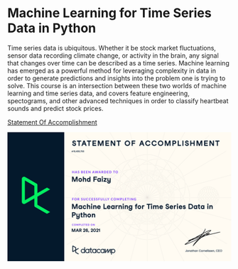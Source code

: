 # Machine Learning for Time Series Data in Python

Time series data is ubiquitous. Whether it be stock market fluctuations, sensor data recording climate change, or activity in the brain, any signal that changes over time can be described as a time series. Machine learning has emerged as a powerful method for leveraging complexity in data in order to generate predictions and insights into the problem one is trying to solve. This course is an intersection between these two worlds of machine learning and time series data, and covers feature engineering, spectograms, and other advanced techniques in order to classify heartbeat sounds and predict stock prices.

[Statement Of Accomplishment](https://www.datacamp.com/statement-of-accomplishment/course/6e432dd50cc1cb0d86b485e0ed0e170b4e3c1d68)

 <p align='center'>
  <a href="#">
    <img src='https://github.com/mohd-faizy/CAREER-TRACK-Machine-Learning-Scientist-with-Python/blob/main/_Certificates/%5BCert%5D_08_Machine%20Learning%20for%20Time%20Series%20Data%20in%20Python.jpg?raw=true' alt="cert-08">
  </a>
</p>
